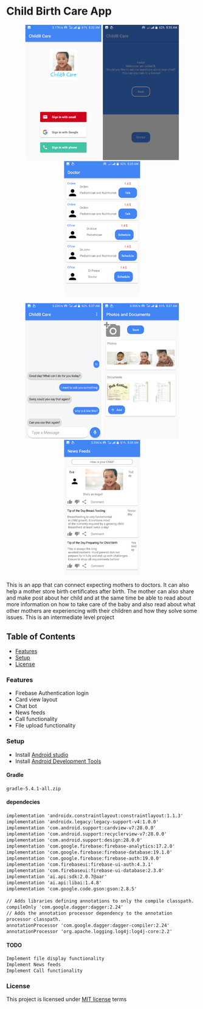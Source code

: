 # Child Birth Care App
<p align ="center">
    <img src="./images/ch1.png" width="200" /> 
    <img src="./images/ch2.png" width="200" /> 
    <img src="./images/ch3.png" width="200" /> 
</p>
<p align ="center">
    <img src="./images/ch4.png" width="200" /> 
    <img src="./images/ch5.png" width="200" /> 
    <img src="./images/ch6.png" width="200" /> 
</p>
This is an app that can connect expecting mothers to doctors.
It can also help a mother store birth certificates after birth.
The mother can also share and make post about her child and 
at the same time be able to read about more information on how 
to take care of the baby and also read about what other mothers are 
experiencing with their children and how they solve some issues.
This is an intermediate level project 

## Table of Contents
* [Features](#features)
* [Setup](#setup)
* [License](#license)
### Features
* Firebase Authentication login
* Card view layout
* Chat bot
* News feeds
* Call functionality
* File upload functionality
### Setup
* Install [Android studio](https://developer.android.com/studio)
* Install [Android Development Tools](https://docs.oracle.com/en/middleware/developer-tools/jet/tutorials/jetma/index.html)
#### Gradle
    gradle-5.4.1-all.zip
#### dependecies

    implementation 'androidx.constraintlayout:constraintlayout:1.1.3'
    implementation 'androidx.legacy:legacy-support-v4:1.0.0'
    implementation 'com.android.support:cardview-v7:28.0.0'
    implementation 'com.android.support:recyclerview-v7:28.0.0'
    implementation 'com.android.support:design:28.0.0'
    implementation 'com.google.firebase:firebase-analytics:17.2.0'
    implementation 'com.google.firebase:firebase-database:19.1.0'
    implementation 'com.google.firebase:firebase-auth:19.0.0'
    implementation 'com.firebaseui:firebase-ui-auth:4.3.1'
    implementation 'com.firebaseui:firebase-ui-database:2.3.0'
    implementation 'ai.api:sdk:2.0.7@aar'
    implementation 'ai.api:libai:1.4.8'
    implementation 'com.google.code.gson:gson:2.8.5'

    // Adds libraries defining annotations to only the compile classpath.
    compileOnly 'com.google.dagger:dagger:2.24'
    // Adds the annotation processor dependency to the annotation processor classpath.
    annotationProcessor 'com.google.dagger:dagger-compiler:2.24'
    annotationProcessor 'org.apache.logging.log4j:log4j-core:2.2'

#### TODO
    Implement file display functionality
    Implement News feeds
    Implement Call functionality
### License
This project is licensed under [MIT license](./LICENSE) terms
